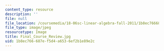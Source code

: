 ```yaml
---
content_type: resource
description: ''
file: null
file_location: /coursemedia/18-06sc-linear-algebra-fall-2011/1b8ec766687ef5d4a6536ef2b1e89e2c_Final_Course_Review.jpg
file_type: image/jpeg
resourcetype: Image
title: Final_Course_Review.jpg
uid: 1b8ec766-687e-f5d4-a653-6ef2b1e89e2c
---
```


